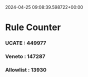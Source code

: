 2024-04-25 09:08:39.598722+00:00
# Rule Counter 
 ### UCATE : 449977

 ### Veneto : 147287

 ### Allowlist : 13930
